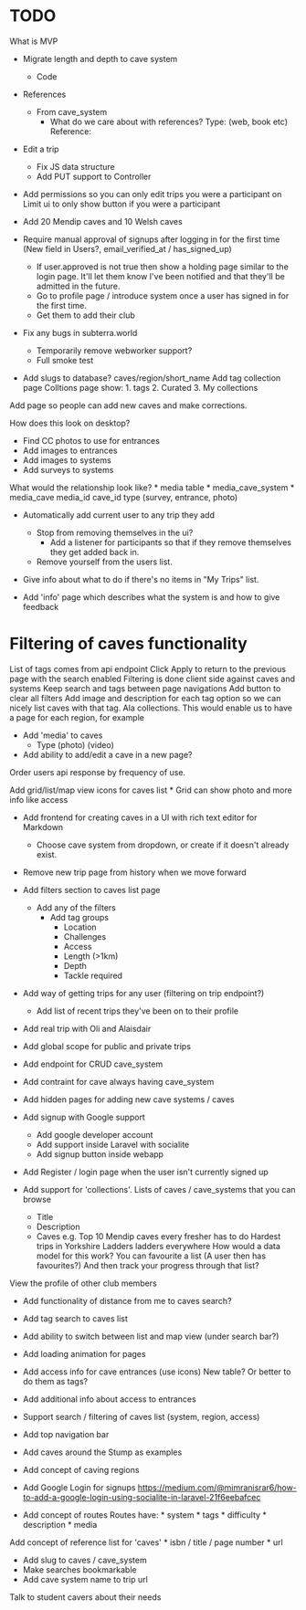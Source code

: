 # TODO
What is MVP
* Migrate length and depth to cave system
    * Code
* References
    * From cave_system
        * What do we care about with references?
            Type: (web, book etc)
            Reference:

* Edit a trip
    * Fix JS data structure
    * Add PUT support to Controller
* Add permissions so you can only edit trips you were a participant on
    Limit ui to only show button if you were a participant
* Add 20 Mendip caves and 10 Welsh caves
* Require manual approval of signups after logging in for the first time (New field in Users?, email_verified_at / has_signed_up)
    * If user.approved is not true then show a holding page similar to the login page. It'll let them know I've been notified and that they'll be admitted in the future.
    * Go to profile page / introduce system once a user has signed in for the first time. 
    * Get them to add their club
* Fix any bugs in subterra.world
    * Temporarily remove webworker support?
    * Full smoke test
* Add slugs to database? caves/region/short_name
Add tag collection page
    Colltions page show:
        1. tags
        2. Curated
        3. My collections

Add page so people can add new caves and make corrections.

How does this look on desktop?

* Find CC photos to use for entrances
* Add images to entrances
* Add images to systems
* Add surveys to systems

What would the relationship look like?
    * media table
    * media_cave_system
    * media_cave
        media_id
        cave_id
        type (survey, entrance, photo)

* Automatically add current user to any trip they add
    * Stop from removing themselves in the ui?
        * Add a listener for participants so that if they remove themselves they get added back in.
    * Remove yourself from the users list.

* Give info about what to do if there's no items in "My Trips" list.

* Add 'info' page which describes what the system is and how to give feedback


# Filtering of caves functionality
List of tags comes from api endpoint
Click Apply to return to the previous page with the search enabled
Filtering is done client side against caves and systems
Keep search and tags between page navigations
Add button to clear all filters
Add image and description for each tag option so we can nicely list caves with that tag. Ala collections.
    This would enable us to have a page for each region, for example

* Add 'media' to caves
    * Type
        (photo)
        (video)
* Add ability to add/edit a cave in a new page?

Order users api response by frequency of use.

Add grid/list/map view icons for caves list
    * Grid can show photo and more info like access

* Add frontend for creating caves in a UI with rich text editor for Markdown
    * Choose cave system from dropdown, or create if it doesn't already exist.
* Remove new trip page from history when we move forward
* Add filters section to caves list page
    * Add any of the filters
        * Add tag groups
            * Location
            * Challenges
            * Access
            * Length (>1km)
            * Depth
            * Tackle required

* Add way of getting trips for any user (filtering on trip endpoint?)
    * Add list of recent trips they've been on to their profile
* Add real trip with Oli and Alaisdair
* Add global scope for public and private trips
* Add endpoint for CRUD cave_system
* Add contraint for cave always having cave_system
* Add hidden pages for adding new cave systems / caves
* Add signup with Google support
    * Add google developer account
    * Add support inside Laravel with socialite
    * Add signup button inside webapp
* Add Register / login page when the user isn't currently signed up

* Add support for 'collections'. Lists of caves / cave_systems that you can browse
    * Title
    * Description
    * Caves
    e.g. Top 10 Mendip caves every fresher has to do
         Hardest trips in Yorkshire
         Ladders ladders everywhere
    How would a data model for this work? You can favourite a list (A user then has favourites?)
    And then track your progress through that list?

View the profile of other club members

* Add functionality of distance from me to caves search?
* Add tag search to caves list
* Add ability to switch between list and map view (under search bar?)
* Add loading animation for pages
* Add access info for cave entrances (use icons) New table? Or better to do them as tags?
* Add additional info about access to entrances
* Support search / filtering of caves list (system, region, access)

* Add top navigation bar

* Add caves around the Stump as examples

* Add concept of caving regions

* Add Google Login for signups https://medium.com/@mimranisrar6/how-to-add-a-google-login-using-socialite-in-laravel-21f6eebafcec

* Add concept of routes
    Routes have:
        * system
        * tags
        * difficulty
        * description
        * media

Add concept of reference list for 'caves'
    * isbn / title / page number
    * url

* Add slug to caves / cave_system
* Make searches bookmarkable
* Add cave system name to trip url

Talk to student cavers about their needs